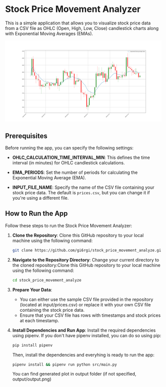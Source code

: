 # Stock Price Movement Analyzer

This is a simple application that allows you to visualize stock price data from a CSV file as OHLC (Open, High, Low, Close) candlestick charts along with Exponential Moving Averages (EMAs).

![Example Chart](https://github.com/gi6rgi/stock_price_movement_analyze/blob/4cdea7ad2e0a719cb742f080dcdc47db33efbdc6/data/output/output.png)

## Prerequisites

Before running the app, you can specify the following settings:

- **OHLC_CALCULATION_TIME_INTERVAL_MIN**: This defines the time interval (in minutes) for OHLC candlestick calculations.

- **EMA_PERIODS**: Set the number of periods for calculating the Exponential Moving Average (EMA).

- **INPUT_FILE_NAME**: Specify the name of the CSV file containing your stock price data. The default is `prices.csv`, but you can change it if you're using a different file.

## How to Run the App

Follow these steps to run the Stock Price Movement Analyzer:

1. **Clone the Repository**: Clone this GitHub repository to your local machine using the following command:

   ```bash
   git clone https://github.com/gi6rgi/stock_price_movement_analyze.git
   ```

2. **Navigate to the Repository Directory**: Change your current directory to the cloned repository:Clone this GitHub repository to your local machine using the following command:

   ```bash
   cd stock_price_movement_analyze
   ```

3. **Prepare Your Data**:
   - You can either use the sample CSV file provided in the repository (located at input/prices.csv) or replace it with your own CSV file containing the stock price data.
   - Ensure that your CSV file has rows with timestamps and stock prices at each timestamp.


4. **Install Dependencies and Run App**: Install the required dependencies using pipenv. If you don't have pipenv installed, you can do so using pip:

   ```bash
   pip install pipenv
   ```

    Then, install the dependencies and everyhing is ready to run the app:
   ```bash
   pipenv install && pipenv run python src/main.py
   ```
    You can find generated plot in output folder (if not specified, output/output.png)
